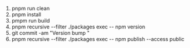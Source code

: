 1. pnpm run clean
2. pnpm install
3. pmpm run build
4. pnpm recursive --filter ./packages exec -- npm version <version>
5. git commit -am "Version bump <version>"
6. pnpm recursive --filter ./packages exec -- npm publish --access public
